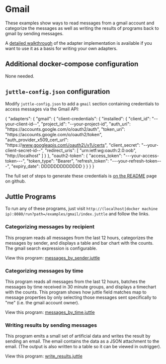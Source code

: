 # Gmail

These examples show ways to read messages from a gmail account and categorize the messages as well as writing the results of programs back to gmail by sending messages.

A [detailed walkthrough](https://github.com/juttle/juttle-gmail-adapter/blob/master/docs/adapter_impl_notes.md) of the adapter implementation is available if you want to use it as a basis for writing your own adapters.

## Additional docker-compose configuration

None needed.

## ``juttle-config.json`` configuration

Modify `juttle-config.json` to add a ``gmail`` section containing credentials to access messages via the Gmail API:

{
  "adapters": {
    "gmail": {
      "client-credentials": {
        "installed": {
          "client_id": "--your-client-id--",
          "project_id": "--your-project-id",
          "auth_uri": "https:\/\/accounts.google.com\/o\/oauth2\/auth",
          "token_uri": "https:\/\/accounts.google.com\/o\/oauth2\/token",
          "auth_provider_x509_cert_url": "https:\/\/www.googleapis.com\/oauth2\/v1\/certs",
          "client_secret": "--your-client-secret-id--",
          "redirect_uris": [
            "urn:ietf:wg:oauth:2.0:oob",
            "http:\/\/localhost"
          ]
        }
      },
      "oauth2-token": {
        "access_token": "---your-access-token---",
        "token_type": "Bearer",
        "refresh_token": "---your-refresh-token---",
        "expiry_date": DDDDDDDDDDDDD
      }
    }
  }
}

The full set of steps to generate these credentials is [on the README](https://github.com/juttle/juttle-gmail-adapter) page on github.

## Juttle Programs

To run any of these programs, just visit
``http://(localhost|docker machine ip):8080/run?path=/examples/gmail/index.juttle``
and follow the links.

### Categorizing messages by recipient

This program reads all messages from the last 12 hours, categorizes the messages by sender, and displays a table and bar chart with the counts. The gmail search expression is configurable.

View this program: [messages_by_sender.juttle](./messages_by_sender.juttle)

### Categorizing messages by time

This program reads all messages from the last 12 hours, batches the messages by time received in 30 minute groups, and displays a timechart with the counts. This program shows how juttle field matches map to message properties by only selecting those messages sent specifically to "me" (i.e. the gmail account owner).

View this program: [messages_by_time.juttle](./messages_by_time.juttle)

### Writing results by sending messages

This program emits a small set of artificial data and writes the result by sending an email. The email contains the data as a JSON attachment to the email. (The output is also written to a table so it can be viewed in outrigger).

View this program: [write_results.juttle](./write_results.juttle)

